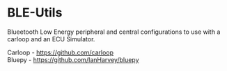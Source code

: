 # BLE-Utils

Blueetooth Low Energy peripheral and central configurations to use with a carloop and an ECU Simulator.

Carloop - https://github.com/carloop<br/>
Bluepy - https://github.com/IanHarvey/bluepy
